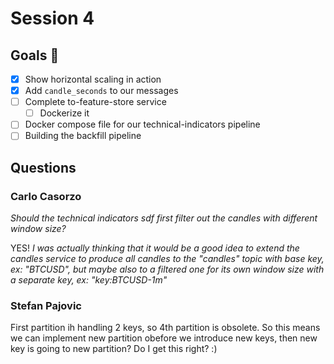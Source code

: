 # Session 4

## Goals 🎯

- [x] Show horizontal scaling in action
- [x] Add `candle_seconds` to our messages
- [ ] Complete to-feature-store service
    - [ ] Dockerize it

- [ ] Docker compose file for our technical-indicators pipeline
- [ ] Building the backfill pipeline

## Questions

### Carlo Casorzo
*Should the technical indicators sdf first filter out the candles with different window size?*

YES!
*I was actually thinking that it would be a good idea to extend the candles service to produce all candles to the "candles" topic with base key, ex: "BTCUSD", but maybe also to a filtered one for its own window size with a separate key, ex: "key:BTCUSD-1m"*

### Stefan Pajovic
First partition ih handling 2 keys, so 4th partition is obsolete. So this means we can implement new partition obefore we introduce new keys, then new key is going to new partition? Do I get this right? :)